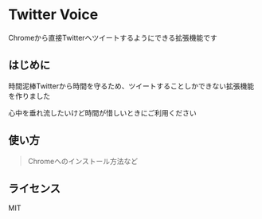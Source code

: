 # Twitter Voice

Chromeから直接Twitterへツイートするようにできる拡張機能です

## はじめに

時間泥棒Twitterから時間を守るため、ツイートすることしかできない拡張機能を作りました

心中を垂れ流したいけど時間が惜しいときにご利用ください

## 使い方

> Chromeへのインストール方法など

## ライセンス

MIT
